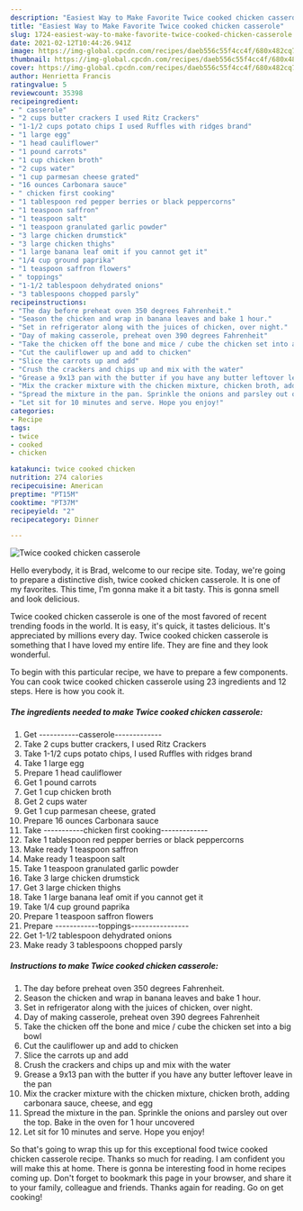 ```yaml
---
description: "Easiest Way to Make Favorite Twice cooked chicken casserole"
title: "Easiest Way to Make Favorite Twice cooked chicken casserole"
slug: 1724-easiest-way-to-make-favorite-twice-cooked-chicken-casserole
date: 2021-02-12T10:44:26.941Z
image: https://img-global.cpcdn.com/recipes/daeb556c55f4cc4f/680x482cq70/twice-cooked-chicken-casserole-recipe-main-photo.jpg
thumbnail: https://img-global.cpcdn.com/recipes/daeb556c55f4cc4f/680x482cq70/twice-cooked-chicken-casserole-recipe-main-photo.jpg
cover: https://img-global.cpcdn.com/recipes/daeb556c55f4cc4f/680x482cq70/twice-cooked-chicken-casserole-recipe-main-photo.jpg
author: Henrietta Francis
ratingvalue: 5
reviewcount: 35398
recipeingredient:
- " casserole"
- "2 cups butter crackers I used Ritz Crackers"
- "1-1/2 cups potato chips I used Ruffles with ridges brand"
- "1 large egg"
- "1 head cauliflower"
- "1 pound carrots"
- "1 cup chicken broth"
- "2 cups water"
- "1 cup parmesan cheese grated"
- "16 ounces Carbonara sauce"
- " chicken first cooking"
- "1 tablespoon red pepper berries or black peppercorns"
- "1 teaspoon saffron"
- "1 teaspoon salt"
- "1 teaspoon granulated garlic powder"
- "3 large chicken drumstick"
- "3 large chicken thighs"
- "1 large banana leaf omit if you cannot get it"
- "1/4 cup ground paprika"
- "1 teaspoon saffron flowers"
- " toppings"
- "1-1/2 tablespoon dehydrated onions"
- "3 tablespoons chopped parsly"
recipeinstructions:
- "The day before preheat oven 350 degrees Fahrenheit."
- "Season the chicken and wrap in banana leaves and bake 1 hour."
- "Set in refrigerator along with the juices of chicken, over night."
- "Day of making casserole, preheat oven 390 degrees Fahrenheit"
- "Take the chicken off the bone and mice / cube the chicken set into a big bowl"
- "Cut the cauliflower up and add to chicken"
- "Slice the carrots up and add"
- "Crush the crackers and chips up and mix with the water"
- "Grease a 9x13 pan with the butter if you have any butter leftover leave in the pan"
- "Mix the cracker mixture with the chicken mixture, chicken broth, adding carbonara sauce, cheese, and egg"
- "Spread the mixture in the pan. Sprinkle the onions and parsley out over the top. Bake in the oven for 1 hour uncovered"
- "Let sit for 10 minutes and serve. Hope you enjoy!"
categories:
- Recipe
tags:
- twice
- cooked
- chicken

katakunci: twice cooked chicken 
nutrition: 274 calories
recipecuisine: American
preptime: "PT15M"
cooktime: "PT37M"
recipeyield: "2"
recipecategory: Dinner

---
```



![Twice cooked chicken casserole](https://img-global.cpcdn.com/recipes/daeb556c55f4cc4f/680x482cq70/twice-cooked-chicken-casserole-recipe-main-photo.jpg)

Hello everybody, it is Brad, welcome to our recipe site. Today, we're going to prepare a distinctive dish, twice cooked chicken casserole. It is one of my favorites. This time, I'm gonna make it a bit tasty. This is gonna smell and look delicious.



Twice cooked chicken casserole is one of the most favored of recent trending foods in the world. It is easy, it's quick, it tastes delicious. It's appreciated by millions every day. Twice cooked chicken casserole is something that I have loved my entire life. They are fine and they look wonderful.


To begin with this particular recipe, we have to prepare a few components. You can cook twice cooked chicken casserole using 23 ingredients and 12 steps. Here is how you cook it.

<!--inarticleads1-->

##### The ingredients needed to make Twice cooked chicken casserole:

1. Get  -----------casserole-------------
1. Take 2 cups butter crackers, I used Ritz Crackers
1. Take 1-1/2 cups potato chips, I used Ruffles with ridges brand
1. Take 1 large egg
1. Prepare 1 head cauliflower
1. Get 1 pound carrots
1. Get 1 cup chicken broth
1. Get 2 cups water
1. Get 1 cup parmesan cheese, grated
1. Prepare 16 ounces Carbonara sauce
1. Take  -----------chicken first cooking-------------
1. Take 1 tablespoon red pepper berries or black peppercorns
1. Make ready 1 teaspoon saffron
1. Make ready 1 teaspoon salt
1. Take 1 teaspoon granulated garlic powder
1. Take 3 large chicken drumstick
1. Get 3 large chicken thighs
1. Take 1 large banana leaf omit if you cannot get it
1. Take 1/4 cup ground paprika
1. Prepare 1 teaspoon saffron flowers
1. Prepare  ------------toppings----------------
1. Get 1-1/2 tablespoon dehydrated onions
1. Make ready 3 tablespoons chopped parsly




<!--inarticleads2-->

##### Instructions to make Twice cooked chicken casserole:

1. The day before preheat oven 350 degrees Fahrenheit.
1. Season the chicken and wrap in banana leaves and bake 1 hour.
1. Set in refrigerator along with the juices of chicken, over night.
1. Day of making casserole, preheat oven 390 degrees Fahrenheit
1. Take the chicken off the bone and mice / cube the chicken set into a big bowl
1. Cut the cauliflower up and add to chicken
1. Slice the carrots up and add
1. Crush the crackers and chips up and mix with the water
1. Grease a 9x13 pan with the butter if you have any butter leftover leave in the pan
1. Mix the cracker mixture with the chicken mixture, chicken broth, adding carbonara sauce, cheese, and egg
1. Spread the mixture in the pan. Sprinkle the onions and parsley out over the top. Bake in the oven for 1 hour uncovered
1. Let sit for 10 minutes and serve. Hope you enjoy!




So that's going to wrap this up for this exceptional food twice cooked chicken casserole recipe. Thanks so much for reading. I am confident you will make this at home. There is gonna be interesting food in home recipes coming up. Don't forget to bookmark this page in your browser, and share it to your family, colleague and friends. Thanks again for reading. Go on get cooking!
